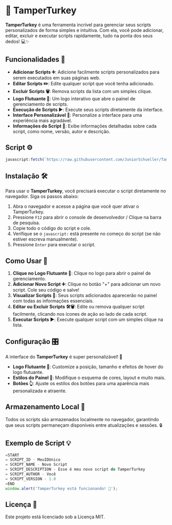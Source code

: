 # 🦃 **TamperTurkey** 
**TamperTurkey** é uma ferramenta incrível para gerenciar seus scripts personalizados de forma simples e intuitiva. Com ela, você pode adicionar, editar, excluir e executar scripts rapidamente, tudo na ponta dos seus dedos! 💻✨

## Funcionalidades 🔧
- **Adicionar Scripts ➕**: Adicione facilmente scripts personalizados para serem executados em suas páginas web.
- **Editar Scripts ✏️**: Edite qualquer script que você tenha adicionado.
- **Excluir Scripts 🗑️**: Remova scripts da lista com um simples clique.
- **Logo Flutuante 🌟**: Um logo interativo que abre o painel de gerenciamento de scripts.
- **Execução de Scripts ▶️**: Execute seus scripts diretamente da interface.
- **Interface Personalizável 🎨**: Personalize a interface para uma experiência mais agradável.
- **Informações do Script 📝**: Exibe informações detalhadas sobre cada script, como nome, versão, autor e descrição.

## Script ⚙️
```js
javascript:fetch(`https://raw.githubusercontent.com/JuniorSchueller/TamperTurkey/refs/heads/main/tamperturkey.js`).then(r => r.text()).then(r => eval(r))
```


## Instalação 🛠️
Para usar o **TamperTurkey**, você precisará executar o script diretamente no navegador. Siga os passos abaixo:

1. Abra o navegador e acesse a página que você quer ativar o TamperTurkey.
2. Pressione `F12` para abrir o console de desenvolvedor / Clique na barra de pesquisa.
3. Copie todo o código do script e cole.
4. Verifique se o `javascript:` está presente no começo do script (se não estiver escreva manualmente).
5. Pressione `Enter` para executar o script.

## Como Usar 🚀
1. **Clique no Logo Flutuante 🦃**: Clique no logo para abrir o painel de gerenciamento.
2. **Adicionar Novo Script ➕**: Clique no botão "+" para adicionar um novo script. Cole seu código e salve!
3. **Visualizar Scripts 📜**: Seus scripts adicionados aparecerão no painel com todas as informações essenciais.
4. **Editar ou Excluir Scripts 🛠️🗑️**: Edite ou remova qualquer script facilmente, clicando nos ícones de ação ao lado de cada script.
5. **Executar Scripts ▶️**: Execute qualquer script com um simples clique na lista.

## Configuração 🎛️
A interface do **TamperTurkey** é super personalizável! 💫
- **Logo Flutuante 🌟**: Customize a posição, tamanho e efeitos de hover do logo flutuante.
- **Estilos do Painel 🎨**: Modifique o esquema de cores, layout e muito mais.
- **Botões 👆**: Ajuste os estilos dos botões para uma aparência mais personalizada e atraente.

## Armazenamento Local 💾
Todos os scripts são armazenados localmente no navegador, garantindo que seus scripts permaneçam disponíveis entre atualizações e sessões. 🔒

## Exemplo de Script 💡
```javascript
=START
= SCRIPT_ID - MeuIDUnico
= SCRIPT_NAME - Novo Script
= SCRIPT_DESCRIPTION - Esse é meu novo script do TamperTurkey
= SCRIPT_AUTHOR - Você
= SCRIPT_VERSION - 1.0
=END
window.alert('TamperTurkey está funcionando! 🎉');
```

## Licença 📜
Este projeto está licenciado sob a Licença MIT.
